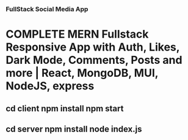 ### FullStack Social Media App

# COMPLETE MERN Fullstack Responsive App with Auth, Likes, Dark Mode, Comments, Posts and more | React, MongoDB, MUI, NodeJS, express

## cd client npm install npm start
## cd server npm install node index.js

